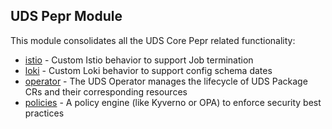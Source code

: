 ## UDS Pepr Module

This module consolidates all the UDS Core Pepr related functionality:

- [istio](istio/README.md) - Custom Istio behavior to support Job termination
- [loki](loki/README.md) - Custom Loki behavior to support config schema dates
- [operator](operator/README.md) - The UDS Operator manages the lifecycle of UDS Package CRs and their corresponding resources
- [policies](policies/README.md) - A policy engine (like Kyverno or OPA) to enforce security best practices
